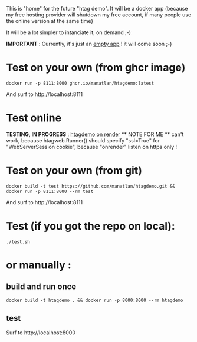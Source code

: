 This is "home" for the future "htag demo". It will be a docker app (because my free hosting provider will shutdown my free account, if many people use the online version at the same time)

It will be a lot simpler to intanciate it, on demand ;-)

**IMPORTANT** : Currently, it's just an [empty app](app/app.py) !
it will come soon ;-)

# Test on your own (from ghcr image)

    docker run -p 8111:8000 ghcr.io/manatlan/htagdemo:latest

And surf to http://localhost:8111

# Test online

**TESTING, IN PROGRESS** : [htagdemo on render](https://htagdemo.onrender.com/)
** NOTE FOR ME ** can't work, because htagweb.Runner() should specify "ssl=True" for "WebServerSession cookie", because "onrender" listen on https only !


# Test on your own (from git)

    docker build -t test https://github.com/manatlan/htagdemo.git && docker run -p 8111:8000 --rm test

And surf to http://localhost:8111

# Test (if you got the repo on local):

    ./test.sh

# or manually :

## build and run once

    docker build -t htagdemo . && docker run -p 8000:8000 --rm htagdemo

## test

Surf to http://localhost:8000